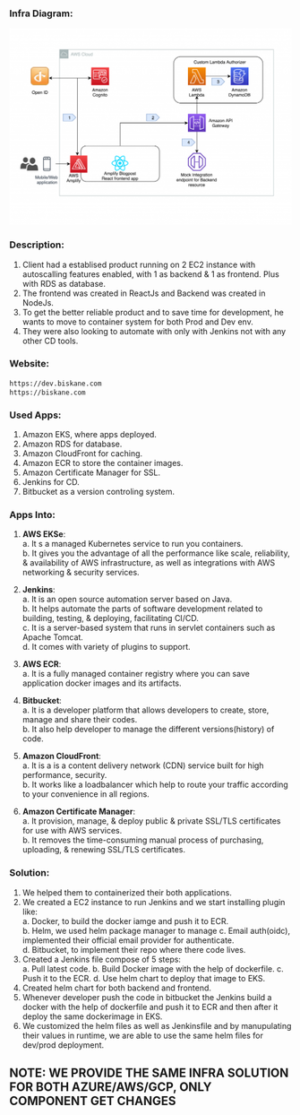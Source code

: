 ### Infra Diagram:
![Screenshot](arch.png)

### Description:
1. Client had a establised product running on 2 EC2 instance with autoscalling features enabled, with 1 as backend & 1 as frontend. Plus with RDS as database.
2. The frontend was created in ReactJs and Backend was created in NodeJs.
3. To get the better reliable product and to save time for development, he wants to move to container system for both Prod and Dev env.
4. They were also looking to automate with only with Jenkins not with any other CD tools.

### Website: 
``````
https://dev.biskane.com
https://biskane.com
``````

### Used Apps:
1. Amazon EKS, where apps deployed.
2. Amazon RDS for database.
3. Amazon CloudFront for caching.
4. Amazon ECR to store the container images.
5. Amazon Certificate Manager for SSL.
6. Jenkins for CD.
7. Bitbucket as a version controling system.

### Apps Into:
1. **AWS EKSe**:<br/>
        a. It s a managed Kubernetes service to run you containers.<br/>
        b. It gives you the advantage of all the performance like scale, reliability, & availability of AWS infrastructure, as well as integrations with AWS networking & security services.

2. **Jenkins**:<br/>
            a. It is an open source automation server based on Java.<br/>
            b. It helps automate the parts of software development related to building, testing, & deploying, facilitating CI/CD.<br/>
            c. It is a server-based system that runs in servlet containers such as Apache Tomcat.<br/>
            d. It comes with variety of plugins to support.

3. **AWS ECR**:<br/>
            a. It is a fully managed container registry where you can save application docker images and its artifacts.

4. **Bitbucket**:<br/>
            a. It is a developer platform that allows developers to create, store, manage and share their codes.<br/>
            b. It also help developer to manage the different versions(history) of code.

5. **Amazon CloudFront**:<br/>
                    a. It is a is a content delivery network (CDN) service built for high performance, security.<br/>
                    b. It works like a loadbalancer which help to route your traffic according to your convenience in all regions.

6. **Amazon Certificate Manager**:<br/>
            a. It provision, manage, & deploy public & private SSL/TLS certificates for use with AWS services.<br/>
            b. It removes the time-consuming manual process of purchasing, uploading, & renewing SSL/TLS certificates.

### Solution:
1. We helped them to containerized their both applications.
2. We created a EC2 instance to run Jenkins and we start installing plugin like: <br/>
    a. Docker, to build the docker iamge and push it to ECR. <br/>
    b. Helm, we used helm package manager to manage
    c. Email auth(oidc), implemented their official email provider for authenticate. <br/>
    d. Bitbucket, to implement their repo where there code lives.
3. Created a Jenkins file compose of 5 steps:<br/>
    a. Pull latest code.
    b. Build Docker image with the help of dockerfile.
    c. Push it to the ECR.
    d. Use helm chart to deploy that image to EKS.
4. Created helm chart for both backend and frontend.
5. Whenever developer push the code in bitbucket the Jenkins build a docker with the help of dockerfile and push it to ECR and then after it deploy the same dockerimage in EKS.
6. We customized the helm files as well as Jenkinsfile and by manupulating their values in runtime, we are able to use the same helm files for dev/prod deployment.


## NOTE: WE PROVIDE THE SAME INFRA SOLUTION FOR BOTH AZURE/AWS/GCP, ONLY COMPONENT GET CHANGES
